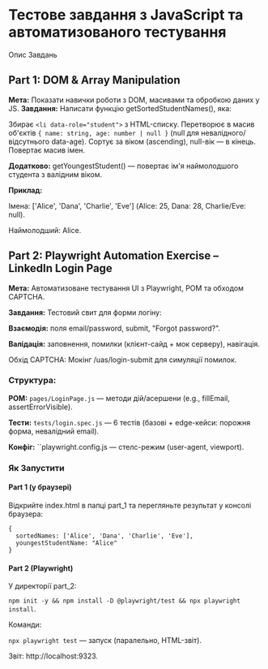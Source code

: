 # Тестове завдання з JavaScript та автоматизованого тестування

Опис Завдань

## Part 1: DOM & Array Manipulation

**Мета:** Показати навички роботи з DOM, масивами та обробкою даних у JS.
**Завдання:**
Написати функцію getSortedStudentNames(), яка:

Збирає `<li data-role="student">` з HTML-списку.
Перетворює в масив об'єктів `{ name: string, age: number | null }` (null для невалідного/відсутнього data-age).
Сортує за віком (ascending), null-вік — в кінець.
Повертає масив імен.

**Додатково:** getYoungestStudent() — повертає ім'я наймолодшого студента з валідним віком.

**Приклад:**

Імена: ['Alice', 'Dana', 'Charlie', 'Eve'] (Alice: 25, Dana: 28, Charlie/Eve: null).

Наймолодший: Alice.

## Part 2: Playwright Automation Exercise – LinkedIn Login Page

**Мета:** Автоматизоване тестування UI з Playwright, POM та обходом CAPTCHA.

**Завдання:**
Тестовий свит для форми логіну:

**Взаємодія:** поля email/password, submit, "Forgot password?".

**Валідація:** заповнення, помилки (клієнт-сайд + мок серверу), навігація.

Обхід CAPTCHA: Мокінг /uas/login-submit для симуляції помилок.

### Структура:

**POM:** `pages/LoginPage.js` — методи дій/асершени (e.g., fillEmail, assertErrorVisible).

**Тести:** `tests/login.spec.js` — 6 тестів (базові + edge-кейси: порожня форма, невалідний email).

**Конфіг:** ``playwright.config.js — стелс-режим (user-agent, viewport).

### Як Запустити

#### Part 1 (у браузері)

Відкрийте index.html в папці part_1 та перегляньте результат у консолі браузера:

```
{
  sortedNames: ['Alice', 'Dana', 'Charlie', 'Eve'],
  youngestStudentName: "Alice"
}
```

#### Part 2 (Playwright)

У директорії part_2:

`npm init -y && npm install -D @playwright/test && npx playwright install`.

Команди:

`npx playwright test` — запуск (паралельно, HTML-звіт).

Звіт: http://localhost:9323.
